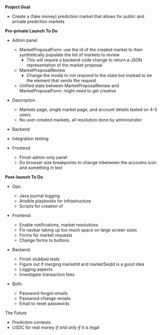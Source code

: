   **Project Goal**
- Create a (fake money) prediction market that allows for public and private prediction markets


**Pre-private Launch To Do**
- Admin panel
  - MarketProposalForm: use the id of the created market to then synthetically populate the list of markets to review
    - This will require a backend code change to return a JSON representation of the market proposal
  - MarketProposalReview
    - Change the modal to not _respond_ to the state but instead to be the element that sends the request
  - Unified state between MarketProposalReview and MarketProposalForm: might need to get creative

- Description
  - Markets page, single market page, and account details tested on 4-5 users
  - No user-created markets, all resolution done by administrator

- Backend
 - Integration testing 
- Frontend
  - Finish admin-only panel
  - Do browser size breakpoints to change inbetween the accoutns icon and something in text


__Post-launch To Do__

- Ops:
  - Java journal logging
  - Ansible playbooks for infrastructure
  - Scripts for creation of 

- Frontend:
  - Enable notifications, market resolutions
  - Fix navbar taking up too much space on large screen sizes
  - Forms for market requests
  - Change forms to buttons

- Backend:
  - Finish stubbed tests
  - Figure out if merging marketId and marketSeqId is a good idea 
  - Logging aspects
  - Investigate transaction fees

- Both:
  - Password-forgot-emails  
  - Password-change-emails
  - Email to reset passwords

The Future
- Prediction contests
- USDC for real money _if and only if_ it is legal
